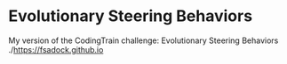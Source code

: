 # Evolutionary Steering Behaviors
My version of the CodingTrain challenge:
    Evolutionary Steering Behaviors
./https://fsadock.github.io
